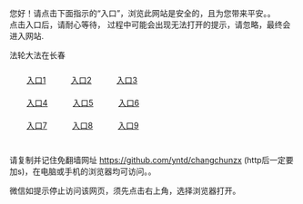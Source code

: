 您好！请点击下面指示的“入口”，浏览此网站是安全的，且为您带来平安。。 <br/>
点击入口后，请耐心等待， 过程中可能会出现无法打开的提示，请忽略，最终会进入网站. </br>

法轮大法在长春<br/>
<div style="padding:10px"><a style="margin:20px" target="_blank" href="https://d3sa4clt98cq3r.cloudfront.net/2Qpsp?bzxrgv" id="ccLink1" rel="nofollow">入口1</a> <a target="_blank" style="margin:20px" href="https://d3nyb78bxc0zc.cloudfront.net/2Qpsp?tmjhttio" id="ccLink2" rel="nofollow">入口2</a> <a style="margin:20px" target="_blank" href="https://d10ldxka25lmay.cloudfront.net/2Qpsp?nipncen" id="ccLink3" rel="nofollow">入口3</a></div>

<div style="padding:10px" ><a style="margin:20px" target="_blank" href="https://d3sa4clt98cq3r.cloudfront.net/2Qpsp?bzxrgv" id="ccLink4" rel="nofollow">入口4</a> <a style="margin:20px" href="https://d3nyb78bxc0zc.cloudfront.net/2Qpsp?tmjhttio" target="_blank" id="ccLink5" rel="nofollow">入口5</a> <a style="margin:20px" href="https://d10ldxka25lmay.cloudfront.net/2Qpsp?nipncen" target="_blank" id="ccLink6" rel="nofollow">入口6</a></div>

<div style="padding:10px"><a style="margin:20px" target="_blank" href="https://d3sa4clt98cq3r.cloudfront.net/2Qpsp?bzxrgv" id="ccLink7" rel="nofollow">入口7</a> <a style="margin:20px" href="https://d3nyb78bxc0zc.cloudfront.net/2Qpsp?tmjhttio" target="_blank" id="ccLink8" rel="nofollow">入口8</a> <a style="margin:20px" target="_blank" href="https://d10ldxka25lmay.cloudfront.net/2Qpsp?nipncen" id="ccLink9" rel="nofollow">入口9</a></div>

<br/>



请复制并记住免翻墙网址 https://github.com/yntd/changchunzx (http后一定要加s)，在电脑或手机的浏览器均可访问。。<br/>

微信如提示停止访问该网页，须先点击右上角，选择浏览器打开。
